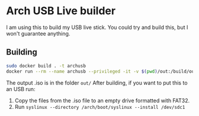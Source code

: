 # Arch USB Live builder

I am using this to build my USB live stick. You could try and build this, but I won't guarantee anything.

## Building

```sh
sudo docker build . -t archusb
docker run --rm --name archusb --privileged -it -v $(pwd)/out:/build/out --network=host archusb
```

The output .iso is in the folder `out/`
After building, if you want to put this to an USB run:

1. Copy the files from the .iso file to an empty drive formatted with FAT32.
2. Run `syslinux --directory /arch/boot/syslinux --install /dev/sdc1`
